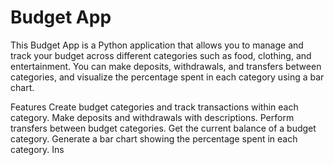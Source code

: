 # Budget App

This Budget App is a Python application that allows you to manage and track your budget across different categories such as food, clothing, and entertainment. You can make deposits, withdrawals, and transfers between categories, and visualize the percentage spent in each category using a bar chart.

Features
Create budget categories and track transactions within each category.
Make deposits and withdrawals with descriptions.
Perform transfers between budget categories.
Get the current balance of a budget category.
Generate a bar chart showing the percentage spent in each category.
Ins
